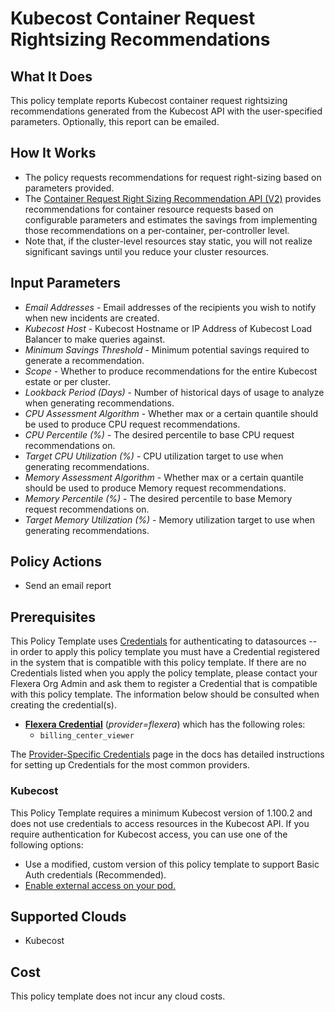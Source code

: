 # Kubecost Container Request Rightsizing Recommendations

## What It Does

This policy template reports Kubecost container request rightsizing recommendations generated from the Kubecost API with the user-specified parameters. Optionally, this report can be emailed.

## How It Works

- The policy requests recommendations for request right-sizing based on parameters provided.
- The [Container Request Right Sizing Recommendation API (V2)](https://docs.kubecost.com/apis/savings-apis/api-request-right-sizing-v2) provides recommendations for container resource requests based on configurable parameters and estimates the savings from implementing those recommendations on a per-container, per-controller level.
- Note that, if the cluster-level resources stay static, you will not realize significant savings until you reduce your cluster resources.

## Input Parameters

- *Email Addresses* - Email addresses of the recipients you wish to notify when new incidents are created.
- *Kubecost Host* - Kubecost Hostname or IP Address of Kubecost Load Balancer to make queries against.
- *Minimum Savings Threshold* - Minimum potential savings required to generate a recommendation.
- *Scope* - Whether to produce recommendations for the entire Kubecost estate or per cluster.
- *Lookback Period (Days)* - Number of historical days of usage to analyze when generating recommendations.
- *CPU Assessment Algorithm* - Whether max or a certain quantile should be used to produce CPU request recommendations.
- *CPU Percentile (%)* - The desired percentile to base CPU request recommendations on.
- *Target CPU Utilization (%)* - CPU utilization target to use when generating recommendations.
- *Memory Assessment Algorithm* - Whether max or a certain quantile should be used to produce Memory request recommendations.
- *Memory Percentile (%)* - The desired percentile to base Memory request recommendations on.
- *Target Memory Utilization (%)* - Memory utilization target to use when generating recommendations.

## Policy Actions

- Send an email report

## Prerequisites

This Policy Template uses [Credentials](https://docs.flexera.com/flexera/EN/Automation/ManagingCredentialsExternal.htm) for authenticating to datasources -- in order to apply this policy template you must have a Credential registered in the system that is compatible with this policy template. If there are no Credentials listed when you apply the policy template, please contact your Flexera Org Admin and ask them to register a Credential that is compatible with this policy template. The information below should be consulted when creating the credential(s).

- [**Flexera Credential**](https://docs.flexera.com/flexera/EN/Automation/ProviderCredentials.htm) (*provider=flexera*) which has the following roles:
  - `billing_center_viewer`

The [Provider-Specific Credentials](https://docs.flexera.com/flexera/EN/Automation/ProviderCredentials.htm) page in the docs has detailed instructions for setting up Credentials for the most common providers.

### Kubecost

This Policy Template requires a minimum Kubecost version of 1.100.2 and does not use credentials to access resources in the Kubecost API. If you require authentication for Kubecost access, you can use one of the following options:

- Use a modified, custom version of this policy template to support Basic Auth credentials (Recommended).
- [Enable external access on your pod.](https://docs.kubecost.com/install-and-configure/install/ingress-examples)

## Supported Clouds

- Kubecost

## Cost

This policy template does not incur any cloud costs.
